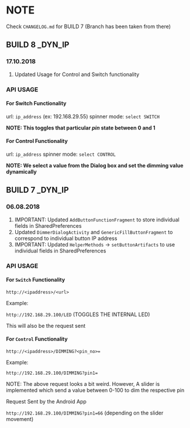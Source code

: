 # NOTE

Check `CHANGELOG.md` for BUILD 7 (Branch has been taken from there)

## BUILD 8 _DYN_IP

### 17.10.2018

1. Updated Usage for Control and Switch functionality

### API USAGE

#### For Switch Functionality

url: `ip_address` (ex: 192.168.29.55)
spinner mode: `select SWITCH`

**NOTE: This toggles that particular _pin_ state between 0 and 1**

#### For Control Functionality

url: `ip_address`
spinner mode: `select CONTROL`

**NOTE: We select a value from the Dialog box and set the dimming value dynamically**

## BUILD 7 _DYN_IP

### 06.08.2018

1. IMPORTANT: Updated `AddButtonFunctionFragment` to store individual fields in SharedPreferences
2. Updated `DimmerDialogActivity` and `GenericFillButtonFragment` to correspond to individual button IP address
3. IMPORTANT: Updated `HelperMethods` -> `setButtonArtifacts` to use individual fields in SharedPreferences

### API USAGE

#### **For `Switch` Functionality**

`http://<ipaddress>/<url>`

Example:

`http://192.168.29.100/LED` (TOGGLES THE INTERNAL LED)

This will also be the request sent

#### **For `Control` Functionality**

`http://<ipaddress>/DIMMING?<pin_no>=`

Example:

`http://192.168.29.100/DIMMING?pin1=`

NOTE: The above request looks a bit weird. However, A slider is implemented which send a value between 0-100 to dim the respective pin

Request Sent by the Android App

`http://192.168.29.100/DIMMING?pin1=66` (depending on the slider movement)